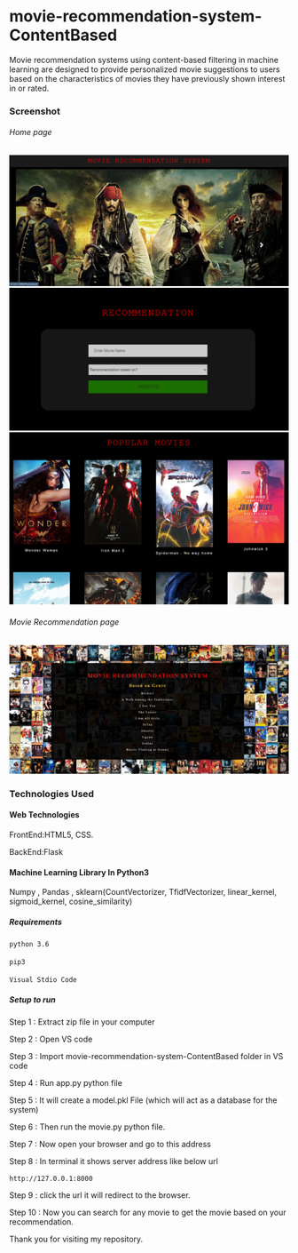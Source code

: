 # movie-recommendation-system-ContentBased
Movie recommendation systems using content-based filtering in machine learning are designed to provide personalized movie suggestions to users based on the characteristics of movies they have previously shown interest in or rated.
### Screenshot
  
###### Home page

![home](https://github.com/JaganSaravana07/movie-recommendation-system-ContentBased/blob/a0915e9fd959f124c6e7650f497183df93784c9c/Screenshots/img1.png)
![home](https://github.com/JaganSaravana07/movie-recommendation-system-ContentBased/blob/a0915e9fd959f124c6e7650f497183df93784c9c/Screenshots/img2.png)
![home](https://github.com/JaganSaravana07/movie-recommendation-system-ContentBased/blob/a0915e9fd959f124c6e7650f497183df93784c9c/Screenshots/img3.png)

###### Movie Recommendation page

![recom](https://github.com/JaganSaravana07/movie-recommendation-system-ContentBased/blob/a0915e9fd959f124c6e7650f497183df93784c9c/Screenshots/img4.png)
### Technologies Used

#### Web Technologies
FrontEnd:HTML5, CSS.

BackEnd:Flask 

#### Machine Learning Library In Python3
Numpy , Pandas , sklearn(CountVectorizer, TfidfVectorizer, linear_kernel, sigmoid_kernel, cosine_similarity)

##### Requirements
```
python 3.6

pip3

Visual Stdio Code

```
##### Setup to run

Step 1 : Extract zip file in your computer

Step 2 : Open VS code

Step 3 : Import movie-recommendation-system-ContentBased folder in VS code 

Step 4 : Run app.py python file 

Step 5 : It will create a model.pkl File (which will act as a database for the system)

Step 6 : Then run the movie.py python file.

Step 7 : Now open your browser and go to this address

Step 8 : In terminal it shows server address like below url 
```
http://127.0.0.1:8000
```

Step 9 : click the url it will redirect to the browser.

Step 10 : Now you can search for any movie to get the movie based on your recommendation.

Thank you for visiting my repository.


